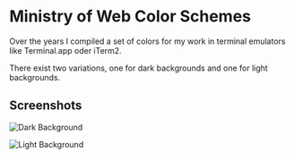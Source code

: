 # Ministry of Web Color Schemes

Over the years I compiled a set of colors for my work in terminal emulators like Terminal.app oder iTerm2.

There exist two variations, one for dark backgrounds and one for light backgrounds.

## Screenshots

![Dark Background](https://static.marcusjaschen.de/dump/colorscheme/iterm-ministryofweb.png)

![Light Background](https://static.marcusjaschen.de/dump/colorscheme/iterm-ministryofweb-bright.png)
